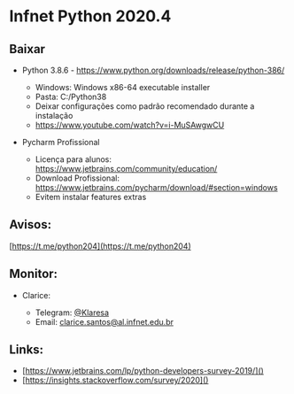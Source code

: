 # Infnet Python 2020.4 

## Baixar

* Python 3.8.6 - https://www.python.org/downloads/release/python-386/
    * Windows: Windows x86-64 executable installer
    * Pasta: C:/Python38
    * Deixar configurações como padrão recomendado durante a instalação
    * https://www.youtube.com/watch?v=i-MuSAwgwCU
 
* Pycharm Profissional 
    * Licença para alunos: https://www.jetbrains.com/community/education/
    * Download Profissional: https://www.jetbrains.com/pycharm/download/#section=windows
    * Evitem instalar features extras
    
## Avisos:

[https://t.me/python204](https://t.me/python204)

## Monitor:

* Clarice:

    * Telegram: [@Klaresa](https://t.me/klaresa)
    * Email: [clarice.santos@al.infnet.edu.br](mailto:clarice.santos@al.infnet.edu.br)


## Links:

* [https://www.jetbrains.com/lp/python-developers-survey-2019/]()
* [https://insights.stackoverflow.com/survey/2020]()
